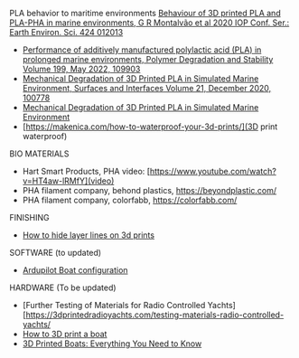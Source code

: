 PLA behavior to maritime environments
[Behaviour of 3D printed PLA and PLA-PHA in marine environments, G R Montalvão et al 2020 IOP Conf. Ser.: Earth Environ. Sci. 424 012013](https://iopscience.iop.org/article/10.1088/1755-1315/424/1/012013) 
 - [Performance of additively manufactured polylactic acid (PLA) in prolonged marine environments, Polymer Degradation and Stability
Volume 199, May 2022, 109903](https://www.sciencedirect.com/science/article/abs/pii/S0141391022000891)
- [Mechanical Degradation of 3D Printed PLA in Simulated Marine Environment, Surfaces and Interfaces
Volume 21, December 2020, 100778](https://www.sciencedirect.com/science/article/abs/pii/S2468023020307707)
 - [Mechanical Degradation of 3D Printed PLA in Simulated Marine Environment](https://iopscience.iop.org/article/10.1088/1755-1315/424/1/012013)
 - [https://makenica.com/how-to-waterproof-your-3d-prints/](3D print waterproof)

BIO MATERIALS
- Hart Smart Products, PHA video: [https://www.youtube.com/watch?v=HT4aw-lRMfY](video)
 - PHA filament company, behond plastics, https://beyondplastic.com/
 - PHA filament company, colorfabb, https://colorfabb.com/

FINISHING
 - [How to hide layer lines on 3d prints](https://www.youtube.com/watch?v=xxdjFREJpKs)

SOFTWARE
(to updated)
 - [Ardupilot Boat configuration](https://ardupilot.org/rover/docs/boat-configuration.html)

HARDWARE
(To be updated)

 - [Further Testing of Materials for Radio Controlled Yachts][https://3dprintedradioyachts.com/testing-materials-radio-controlled-yachts/
 - [How to 3D print a boat](https://arcticchallenge.co.uk/2022/03/13/how-to-3d-print-a-boat/)
 - [3D Printed Boats: Everything You Need to Know](https://www.nikkoindustries.com/blogs/news/3d-printed-boats-everything-you-need-to-know)
